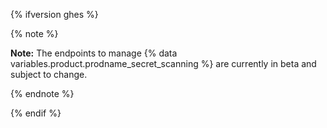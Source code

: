 {% ifversion ghes %}

{% note %}

**Note:** The endpoints to manage {% data variables.product.prodname_secret_scanning %} are currently in beta and subject to change.

{% endnote %}

{% endif %}
